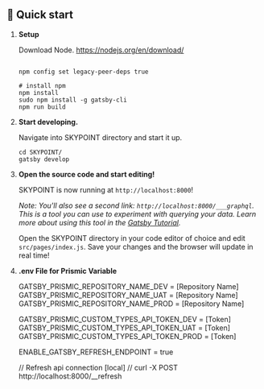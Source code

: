 ## 🚀 Quick start

1.  **Setup**

    Download Node. https://nodejs.org/en/download/

    ```shell
    
    npm config set legacy-peer-deps true
    
    # install npm
    npm install
    sudo npm install -g gatsby-cli
    npm run build
    ```

2.  **Start developing.**

    Navigate into SKYPOINT directory and start it up.

    ```shell
    cd SKYPOINT/
    gatsby develop
    ```

3.  **Open the source code and start editing!**

    SKYPOINT is now running at `http://localhost:8000`!

    _Note: You'll also see a second link: _`http://localhost:8000/___graphql`_. This is a tool you can use to experiment with querying your data. 
    Learn more about using this tool in the [Gatsby Tutorial](https://www.gatsbyjs.com/docs/tutorial/part-4/#use-graphiql-to-explore-the-data-layer-and-write-graphql-queries)._

    Open the SKYPOINT directory in your code editor of choice and edit `src/pages/index.js`. Save your changes and the browser will update in real time!

4.  **.env File for Prismic Variable**

    GATSBY_PRISMIC_REPOSITORY_NAME_DEV = [Repository Name]
    GATSBY_PRISMIC_REPOSITORY_NAME_UAT = [Repository Name]
    GATSBY_PRISMIC_REPOSITORY_NAME_PROD = [Repository Name]
    
    GATSBY_PRISMIC_CUSTOM_TYPES_API_TOKEN_DEV = [Token]
    GATSBY_PRISMIC_CUSTOM_TYPES_API_TOKEN_UAT = [Token]
    GATSBY_PRISMIC_CUSTOM_TYPES_API_TOKEN_PROD = [Token]
    
    ENABLE_GATSBY_REFRESH_ENDPOINT = true

    // Refresh api connection [local]
    // curl -X POST http://localhost:8000/__refresh